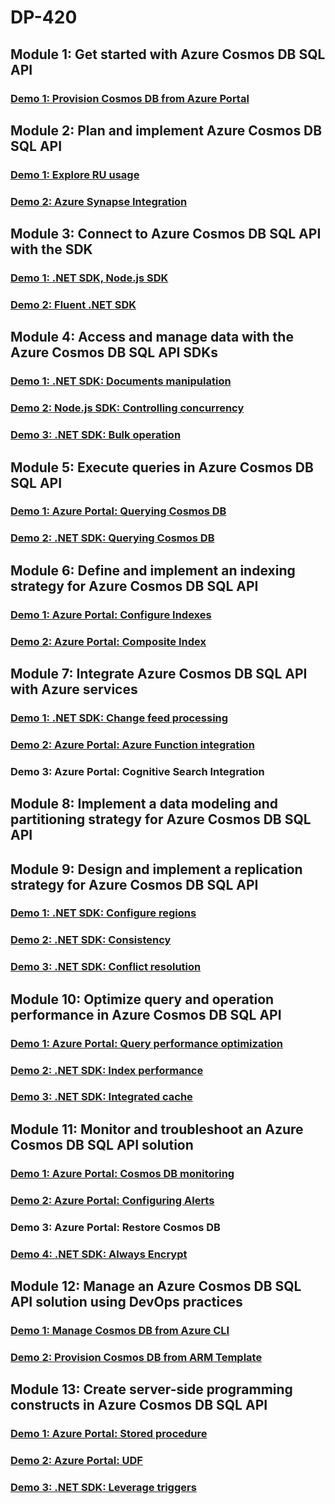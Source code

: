 # DP-420

## Module 1: Get started with Azure Cosmos DB SQL API 

### [Demo 1: Provision Cosmos DB from Azure Portal](01-Get-started/Demo1/)

## Module 2: Plan and implement Azure Cosmos DB SQL API

### [Demo 1: Explore RU usage](02-Plan-and-implement/Demo1/)
### [Demo 2: Azure Synapse Integration](02-Plan-and-implement/Demo2/)

## Module 3: Connect to Azure Cosmos DB SQL API with the SDK

### [Demo 1: .NET SDK, Node.js SDK](03-Connect-with-the-SDK/Demo1/)
### [Demo 2: Fluent .NET SDK](03-Connect-with-the-SDK/Demo2/)

## Module 4: Access and manage data with the Azure Cosmos DB SQL API SDKs

### [Demo 1: .NET SDK: Documents manipulation](04-Access-and-manage-data-with-SDKs/Demo1/)
### [Demo 2: Node.js SDK: Controlling concurrency](04-Access-and-manage-data-with-SDKs/Demo2/)
### [Demo 3: .NET SDK: Bulk operation](04-Access-and-manage-data-with-SDKs/Demo3/)

## Module 5: Execute queries in Azure Cosmos DB SQL API

### [Demo 1: Azure Portal: Querying Cosmos DB](05-Execute-queries/Demo1/)
### [Demo 2: .NET SDK: Querying Cosmos DB](05-Execute-queries/Demo2/)

## Module 6: Define and implement an indexing strategy for Azure Cosmos DB SQL API

### [Demo 1: Azure Portal: Configure Indexes](06-Define-and-implement-an-indexing-strategy/Demo1/)
### [Demo 2: Azure Portal: Composite Index](06-Define-and-implement-an-indexing-strategy/Demo2/)

## Module 7: Integrate Azure Cosmos DB SQL API with Azure services

### [Demo 1: .NET SDK: Change feed processing](07-Integrate-with-Azure-services/Demo1/)
### [Demo 2: Azure Portal: Azure Function integration](07-Integrate-with-Azure-services/Demo2/)
### Demo 3: Azure Portal: Cognitive Search Integration

## Module 8: Implement a data modeling and partitioning strategy for Azure Cosmos DB SQL API

## Module 9: Design and implement a replication strategy for Azure Cosmos DB SQL API

### [Demo 1: .NET SDK: Configure regions](09-Design-and-implement-a-replication-strategy/Demo1/)
### [Demo 2: .NET SDK: Consistency](09-Design-and-implement-a-replication-strategy/Demo2/)
### [Demo 3: .NET SDK: Conflict resolution](09-Design-and-implement-a-replication-strategy/Demo3/)

## Module 10: Optimize query and operation performance in Azure Cosmos DB SQL API

### [Demo 1: Azure Portal: Query performance optimization](10-Optimize-query-and-operation-performance/Demo1/)
### [Demo 2: .NET SDK: Index performance](10-Optimize-query-and-operation-performance/Demo2/)
### [Demo 3: .NET SDK: Integrated cache](10-Optimize-query-and-operation-performance/Demo3/) 

## Module 11: Monitor and troubleshoot an Azure Cosmos DB SQL API solution

### [Demo 1: Azure Portal: Cosmos DB monitoring](11-Monitor-and-troubleshoot-solution/Demo1/)
### [Demo 2: Azure Portal: Configuring Alerts](11-Monitor-and-troubleshoot-solution/Demo2/)
### Demo 3: Azure Portal: Restore Cosmos DB
### [Demo 4: .NET SDK: Always Encrypt](11-Monitor-and-troubleshoot-solution/Demo4/) 

## Module 12: Manage an Azure Cosmos DB SQL API solution using DevOps practices

### [Demo 1: Manage Cosmos DB from Azure CLI](12-Manage-solution-using-DevOps-practices/Demo1/)
### [Demo 2: Provision Cosmos DB from ARM Template](12-Manage-solution-using-DevOps-practices/Demo2/)

## Module 13: Create server-side programming constructs in Azure Cosmos DB SQL API

### [Demo 1: Azure Portal: Stored procedure](13-Create-server-side-programming-constructs/Demo1/)
### [Demo 2: Azure Portal: UDF](13-Create-server-side-programming-constructs/Demo2/)
### [Demo 3: .NET SDK: Leverage triggers](13-Create-server-side-programming-constructs/Demo3/)

